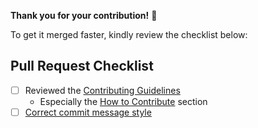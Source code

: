 **Thank you for your contribution!** 👏

To get it merged faster, kindly review the checklist below:

## Pull Request Checklist
- [ ] Reviewed the [Contributing Guidelines](https://github.com/SAP/ui5-webcomponents-react/blob/main/CONTRIBUTING.md)
    + Especially the [How to Contribute](https://github.com/SAP/ui5-webcomponents-react/blob/main/CONTRIBUTING.md#contribute-code) section 
- [ ] [Correct commit message style](https://github.com/SAP/ui5-webcomponents-react/blob/main/docs/Guidelines.md#commit-message-style)
